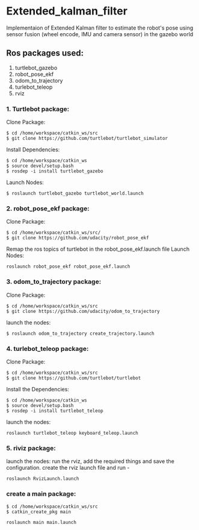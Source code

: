 # Extended_kalman_filter
Implementaion of Extended Kalman filter to estimate the robot's pose using sensor fusion (wheel encode, IMU and camera sensor) in the gazebo world

## Ros packages used:
1. turtlebot_gazebo
2. robot_pose_ekf
3. odom_to_trajectory
4. turlebot_teleop
5. rviz

### 1. Turtlebot package:
Clone Package:
```
$ cd /home/workspace/catkin_ws/src
$ git clone https://github.com/turtlebot/turtlebot_simulator
```
Install Dependencies:
```
$ cd /home/workspace/catkin_ws
$ source devel/setup.bash
$ rosdep -i install turtlebot_gazebo
```
Launch Nodes:
```
$ roslaunch turtlebot_gazebo turtlebot_world.launch
```
### 2. robot_pose_ekf package:
Clone Package:
```
$ cd /home/workspace/catkin_ws/src/
$ git clone https://github.com/udacity/robot_pose_ekf 
```
Remap the ros topics of turtlebot in the robot_pose_ekf.launch file
Launch Nodes:
```
roslaunch robot_pose_ekf robot_pose_ekf.launch
```
### 3. odom_to_trajectory package:
Clone Package:
```
$ cd /home/workspace/catkin_ws/src
$ git clone https://github.com/udacity/odom_to_trajectory
```
launch the nodes:
```
$ roslaunch odom_to_trajectory create_trajectory.launch 
```
### 4. turlebot_teleop package:
Clone Package:
```
$ cd /home/workspace/catkin_ws/src
$ git clone https://github.com/turtlebot/turtlebot
```
Install the Dependencies:
```
$ cd /home/workspace/catkin_ws
$ source devel/setup.bash
$ rosdep -i install turtlebot_teleop
```

launch the nodes:
```
roslaunch turtlebot_teleop keyboard_teleop.launch
```
### 5. riviz package:
launch the nodes:
run the rviz, add the required things and save the configuration.
create the rviz launch file and run -
```
roslaunch RvizLaunch.launch
```

### create a main package:
```
$ cd /home/workspace/catkin_ws/src
$ catkin_create_pkg main
```
```
roslaunch main main.launch
```
